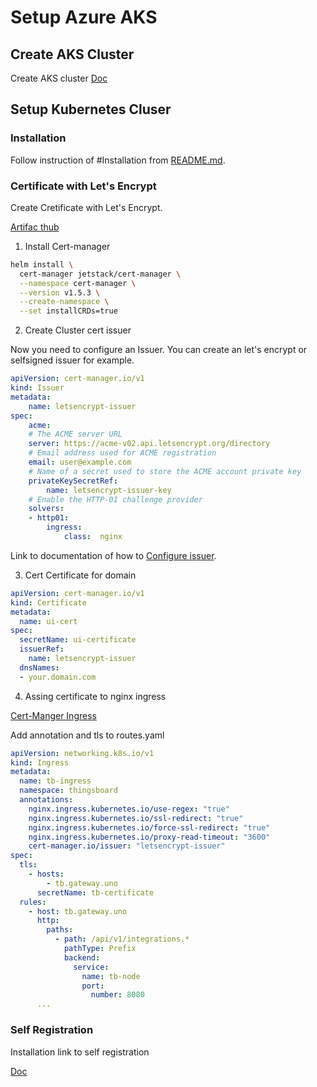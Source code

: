 # Setup Azure AKS

## Create AKS Cluster

Create AKS cluster
[Doc](https://docs.microsoft.com/en-us/azure/aks/kubernetes-walkthrough-portal)


## Setup Kubernetes Cluser

### Installation

Follow instruction of #Installation from [README.md](README.md).

### Certificate with Let's Encrypt

Create Cretificate with Let's Encrypt.

[Artifac thub](https://artifacthub.io/packages/helm/cert-manager/cert-manager)


1. Install Cert-manager

```bash
helm install \
  cert-manager jetstack/cert-manager \
  --namespace cert-manager \
  --version v1.5.3 \
  --create-namespace \
  --set installCRDs=true
```

2. Create Cluster cert issuer
   
Now you need to configure an Issuer. You can create an let's encrypt or selfsigned issuer for example.

```yaml
apiVersion: cert-manager.io/v1
kind: Issuer
metadata:
    name: letsencrypt-issuer
spec:
    acme:
    # The ACME server URL
    server: https://acme-v02.api.letsencrypt.org/directory
    # Email address used for ACME registration
    email: user@example.com
    # Name of a secret used to store the ACME account private key
    privateKeySecretRef:
        name: letsencrypt-issuer-key
    # Enable the HTTP-01 challenge provider
    solvers:
    - http01:
        ingress:
            class:  nginx
```
Link to documentation of how to
[Configure issuer](https://cert-manager.io/docs/tutorials/acme/ingress/#step-6-configure-let-s-encrypt-issuer).

3. Cert Certificate for domain

```yaml
apiVersion: cert-manager.io/v1
kind: Certificate
metadata:
  name: ui-cert
spec:
  secretName: ui-certificate
  issuerRef:
    name: letsencrypt-issuer
  dnsNames:
  - your.domain.com
```

4. Assing certificate to nginx ingress

[Cert-Manger Ingress](https://cert-manager.io/docs/usage/ingress/)

Add annotation and tls to routes.yaml

```yaml
apiVersion: networking.k8s.io/v1
kind: Ingress
metadata:
  name: tb-ingress
  namespace: thingsboard
  annotations:
    nginx.ingress.kubernetes.io/use-regex: "true"
    nginx.ingress.kubernetes.io/ssl-redirect: "true"
    nginx.ingress.kubernetes.io/force-ssl-redirect: "true"
    nginx.ingress.kubernetes.io/proxy-read-timeout: "3600"
    cert-manager.io/issuer: "letsencrypt-issuer"
spec:
  tls:
    - hosts:
        - tb.gateway.uno
      secretName: tb-certificate
  rules:
    - host: tb.gateway.uno
      http:
        paths:
          - path: /api/v1/integrations.*
            pathType: Prefix
            backend:
              service:
                name: tb-node
                port:
                  number: 8080
      ...
```

### Self Registration

Installation link to self registration

[Doc](https://thingsboard.io/docs/pe/user-guide/self-registration/#step-1-install-thingsboard-in-the-cloud)